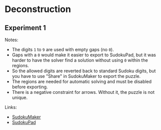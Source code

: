 # Deconstruction
## Experiment 1
Notes:
* The digits `1` to `9` are used with empty gaps (no `0`).
* Gaps with a `0` would make it easier to export to SudokuPad, but it was harder to have the solver find a solution without using `0` within the regions.
* So the allowed digits are reverted back to standard Sudoku digits, but you have to use "Share" in SudokuMaker to export the puzzle.
* The regions are needed for automatic solving and must be disabled before exporting.
* There is a negative constraint for arrows. Without it, the puzzle is not unique.

Links:
* [SudokuMaker](https://sudokumaker.app/?puzzle=N4IgZg9gTgtghgFwGoFMoGcCWEB2IBcIAjAHQCsJADCADQgAOArgF7MA2KBoOcMnhtEHEYIAFtAIgAwqKiZ0AFQj1R6ANaZBAYwgw%2BOBJMBEBAAIAyowAmENYxMARFDpzoEURloTYcAHRym4KCgIAHd0E0wcS0wtRBQTMXicRhgAIzQTCDATLRQ2NnCQzDFIkzgTKBQAc28InATRRBNoys9vGjL8kxqANxQ8OgQAT3p%2BEC1GV11BIssxAiIiOlEUTCrRQ3xFulz89AIAbVAeuDZGfjIAXxpj0-OCABZr27P%2BImePm5AT14IAJme3zu-AAzICfvd8AAOT7AWFA374ACc4OBBDBXwh-AAbLDUYiAOz4yHvTFo-BPG54smImE0yEA%2Bn8IlU1kvSFXJkEFFc-C43kY9lvYn8Slw3ksoX-EXo6ni%2BUIjkyvnKukKrEETlSinK-na0nawWK-hq5WS43c5WM9XknnatUWrbKrWOvWOsWOo0a-DWx2S5Ue71u72Cs3Ku2O33eg2Oh3erVW1XOuXw70RoMB1Pk83R8PJgVJtmZ3lR8l6uWR3XKg1ZxHp8le7MpiV53li2skwvaq4AXR2uFcUDgkQQ%2B3wRxA0XQcFSHEsBDc50GIzedEqNQHh0oNG324AtEsDzQlieaEfz0tdzuz4fT6eLzfr1eH3eaH83x%2BjyCaN-vw%2BH%2B%2BgGPr%2BP40A8YEQUeQHvl%2BoHfuBCE0GQSEoUe2I0Oh6FHoh4HIXhj6YRhj7-ks%2BHIWhRHoQSNDUdRD5QjQDEMSRNGsXRt6MZxzEcUetGsfRXE9oCwyjAslDiXQlgoGAkTFN4XAgDwfCSFJziDh4CAoJYJiMDgxT7HQkRMJsBx9iAqRwFoaj9PO%2BCgCJYw6FJ2gQM5hBqQgJghCYAC8JhMKwHAkOgoxaMFmDMCgJCzGIADcfgeSYoi%2Bf5LDsFFIVOOFkUkCsawbPFvg4IlwRhClBx%2BCYJgHNuJhLCY74mMhJjoSYBJ9pV1XbHVjVEN%2BdWtUQ1F1VCHX1NVfyNX8-V-OBDXDX8DENUiHQgrVIL1SCfxjVVBwgnNILNSCrUPPVDyNQ8II7dVDzNQ8J3DQ8S0PCtTW1WQjVkP1ZAPNdBxkK1ZDDWQS1kK92K1di9XYo12L9div00J1BzYq12LDdiS0ErVBL1QSjUEv1BJzQSZB-QSw0Eljr1QnNULNVC2J-VCS1Qq9SK1Ui9VIo1SL9UirVIsNSKjUj40HEQlC9ZQ-WS3NkvDZLS2S0if2LLLRDy0QzWLMrRCvUQfyUD2fg9oViU6AU5XI7V3WTR0qMdBTHQs2rHSGx002rXNt0dADDuU6zqti7tvUzQdd2Axj1MdBzf3HR0DzA0tXPu1L7t9X9T1%2B692Ox9LGuI8jOutX8j3gzj3Oy5QWtkyH1WDQtoOQ3j231wcitLX84ME-1tPx7Vp1%2B7DRN081Atp4rRCi8jG2J598MkwzguK5QevB7PF3fXNItpwbRsmzgZt%2BH4kBQCYAAUmApZQsURCYAA8FShOgJAcDgVRxREADU38AJSdUwNkC%2BpV0AHEwD2N%2B-RP7JQAHwmEoAA8aVUArpRIHASwlgpADjcMOAw2CYD0FwP0BAF8cAoG8vYIBYA0AkKoTUUcBCiHkIMBfAA5AAJTYSYb%2Bl9r68KIH-DooDwE9j-n-QqZ8%2BE3zvtfJ%2BltX7vxgbI3%2BSCqpAMvgo0RUCP5iBMPAxBnUUFpSChgrBOChwjiYcQ1h5DKHUNoQYeh%2BlrEsNIWwqQ3DeFXx4XVIROQIAFFEeIwqIBrjjF0MwkhY5TLhKMiILg4TXBDA4Ik4SK5-jiXfAwQIvAYn2QyYQQIpVBBKPmPgSgJA-jIRACsDBZgIr8EqYbGpcAP6pORNuEAg4bAoAAOqYDmKIAglTKA1J6dZSQABicSszKBwDIIIGS%2BRplgDWessJXwHKSGKaEUp0DymVOqcsFA9TGkjJIC0ugbSqgdK6RM-pgzDlUHGW4Xp0y5niQWUszAKzCBTPWRs9JokilBD2XQMpwyKlVJqXUywDTIoXKuUIdpbxDp0AeQMoZFyxkYreZM-5nz5mLLoMstgqzAVgE2QUkFQgwUhH2boqFRzYWnPhec6FyKbkdN9t0-FjzsXQtxXy4IBKQAzM%2Bd80lvzyX-MpVS4FYxdkMohQc5lMKTlnMRZy45KLbn8DLvc-lWLnnCoeR8yVJLwAyopYC6lIBtmgpKaqplFzdVwoRU0y5uruUGt1Zip56qzX8otXMqV1q-nivlfax1dLnUgEhW61lWqvVctReibWeLRUCtNa87NobZnhrJbaoFWzClxvBQmtVSbNXsu1c0n16b8DHSNdmk1Qa83vMJZan5kaAWUpjeW5VjKYE1tqWyz1SLG36oWFCVtvT204s7WKiVYarXFrlQOy4Zl0BDDSIEmJNVyA7hIFCEE56L0Xr7Ees9l7L0nuQkQa9pBb13vPQ%2B4816KBEFRr%2B391FKmvrfW%2Ba9fxT1vovcecDEHfxfuPS%2BmDV0aAo3g5cv9f7qKIxQz%2B9DqNqKkBw7h6idcUNAbvVBwj6HqJM2Q9iaDEGoPIXashgkqGyOXrg%2BxyDYHH3XqRPR4DPHP3If41x99YGxOwZE2h3D6M3wyaI0hUDCmqM-hUxhpTyGQTqf-WpyjGmSPack2p3jWmdN4bU8ZtuBwhMPHM3JrDtmBN3uvUZxDYF4Nwf07puzVnr2sbwvZzD-nnP3u-bJuTNGO5BaQqF7jIXjMUGM0hg4UI4vvvC7J6j17APubo8l59x66PeYs1h4rEXqPpe-NZ3LMGaJVZ-HxmLrGStyZIwRirjEYvtZi2l5Cot-oxdE%2B56zFBkLDZg8%2B5pnX%2BOteI15zrktutTZi0t-rK3H3Tay2BELyF8uIZyw1oTT7kNrY83NnbyGkvucqaZiWx6wMXaw2N87nWsO%2Bfcy9k7KHAtPevftur126spYQ3VtLBWzPGb68Jg4dn%2Bsxaw-xzbCOexCTMigAAHkQqAmxQDoCsDYRgAAFDBClJgoAAJLFUiRwTSABxOQlgACC6AzCBJEPJfAi4UCXF55cIAA)
* [SudokuPad](https://sudokupad.app/rxrfdckwf0)

